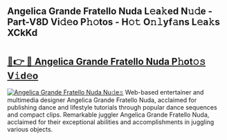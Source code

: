 ## Angelica Grande Fratello Nuda L𝚎a𝚔ed N𝚞𝚍e - Part-V8D Vi𝚍𝚎o P𝚑𝚘tos - H𝚘𝚝 O𝚗𝚕yf𝚊ns L𝚎a𝚔s XCkKd

# <h2><a href="http://kf8qse.oniu.top/?m=Angelica+Grande+Fratello+Nuda">🔗👉 🔴 Angelica Grande Fratello Nuda P𝚑ot𝚘𝚜 V𝚒d𝚎o</a></h2>

[![Angelica Grande Fratello Nuda Nu𝚍e𝚜](https://i.imgur.com/0qMVB7G.gif)](http://kf8qse.oniu.top/?m=Angelica+Grande+Fratello+Nuda)
Web-based entertainer and multimedia designer Angelica Grande Fratello Nuda, acclaimed for publishing dance and lifestyle tutorials through popular dance sequences and compact clips. Remarkable juggler Angelica Grande Fratello Nuda, acclaimed for their exceptional abilities and accomplishments in juggling various objects.  
